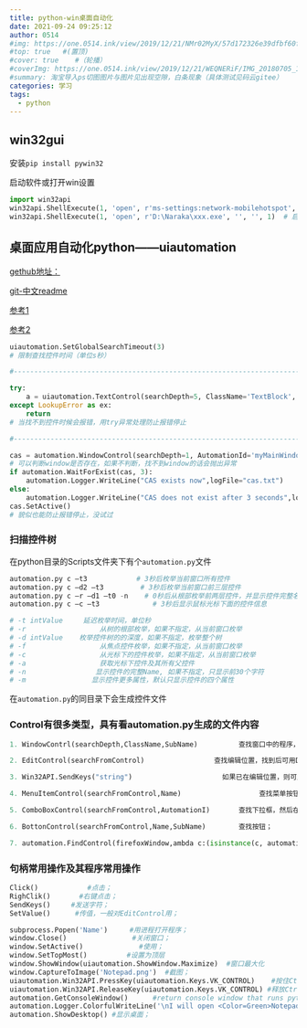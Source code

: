 ```yaml
---
title: python-win桌面自动化
date: 2021-09-24 09:25:12
author: 0514
#img: https://one.0514.ink/view/2019/12/21/NMr02MyX/57d172326e39dfbf60fcdb795a08e758.jpg
#top: true   #(置顶)
#cover: true    #（轮播）
#coverImg: https://one.0514.ink/view/2019/12/21/WEQNERiF/IMG_20180705_173106.jpg
#summary: 淘宝导入ps切图图片与图片见出现空隙，白条现象（具体测试见码云gitee）
categories: 学习
tags:
  - python
---
```


## win32gui

安装`pip install pywin32`

启动软件或打开win设置

``` python
import win32api
win32api.ShellExecute(1, 'open', r'ms-settings:network-mobilehotspot', '', '', 1)  #打开win设置热点界面
win32api.ShellExecute(1, 'open', r'D:\Naraka\xxx.exe', '', '', 1)  # 启动软件路径
```

## 桌面应用自动化python——uiautomation

[gethub地址：](https://github.com/yinkaisheng/Python-UIAutomation-for-Windows)

[git-中文readme](https://github.com/yinkaisheng/Python-UIAutomation-for-Windows/blob/master/readme_cn.md)

[参考1](https://www.cnblogs.com/baihuitestsoftware/articles/9340462.html)

[参考2](https://www.cxymm.net/article/yaoliuwei1426/88354482)

``` python
uiautomation.SetGlobalSearchTimeout(3)
# 限制查找控件时间（单位s秒）

#---------------------------------------------------------------------------------------

try:
    a = uiautomation.TextControl(searchDepth=5, ClassName='TextBlock', Name='已连接的设备:')
except LookupError as ex:
    return
# 当找不到控件时候会报错，用try异常处理防止报错停止

#---------------------------------------------------------------------------------------

cas = automation.WindowControl(searchDepth=1, AutomationId='myMainWindow', Name='Login')
# 可以判断window是否存在，如果不判断，找不到window的话会抛出异常
if automation.WaitForExist(cas, 3):
    automation.Logger.WriteLine("CAS exists now",logFile="cas.txt")
else:
    automation.Logger.WriteLine("CAS does not exist after 3 seconds",logFile="cas.txt")
cas.SetActive()
# 貌似也能防止报错停止，没试过

```

### 扫描控件树

在python目录的Scripts文件夹下有个`automation.py`文件

``` python
automation.py c –t3            # 3秒后枚举当前窗口所有控件
automation.py c –d2 –t3         # 3秒后枚举当前窗口前三层控件
automation.py c –r –d1 –t0 -n    # 0秒后从根部枚举前两层控件，并显示控件完整名称
automation.py c –c –t3             # 3秒后显示鼠标光标下面的控件信息

# -t intValue     延迟枚举时间，单位秒
# -r                  从树的根部枚举，如果不指定，从当前窗口枚举
# -d intValue    枚举控件树的的深度，如果不指定，枚举整个树
# -f                  从焦点控件枚举，如果不指定，从当前窗口枚举
# -c                  从光标下的控件枚举，如果不指定，从当前窗口枚举
# -a                  获取光标下控件及其所有父控件
# -n                 显示控件的完整Name, 如果不指定，只显示前30个字符
# -m                显示控件更多属性，默认只显示控件的四个属性
```

在`automation.py`的同目录下会生成控件文件

### Control有很多类型，具有看automation.py生成的文件内容

``` python
1. WindowContrl(searchDepth,ClassName,SubName)          查找窗口中的程序，如果有中文则需用Unicode;可用window.Exists(maxSearchSeconds)来判断此窗口是否存在；

2. EditControl(searchFromControl)                 查找编辑位置，找到后可用DoubleClick()来改变电脑的focus;edit.SetValue("string")输入值；

3. Win32API.SendKeys("string")                      如果已在编辑位置，则可用此方法来输入值，{Ctrl}为ctrl键，其他类似；{@  8}格式可输入8个@，对于数字也可实现此功能，但对于字母不能...;

4. MenuItemControl(searchFromControl,Name)                   查找菜单按钮；

5. ComboBoxControl(searchFromControl,AutomationI)       查找下拉框，然后在此基础上用Select("name")方法来选择需要的选项；

6. BottonControl(searchFromControl,Name,SubName)        查找按钮；

7. automation.FindControl(firefoxWindow,ambda c:(isinstance(c, automation.EditControl) or isinstance(c, automation.ComboBoxControl)) and c.Name == 'Enter your search term') 按条件搜索handle

```


### 句柄常用操作及其程序常用操作

``` python
Click()            #点击；
RighClik()       #右键点击；
SendKeys()     #发送字符；
SetValue()      #传值，一般对EditControl用；

subprocess.Popen('Name')  　　#用进程打开程序；
window.Close()    　　　　　 　 #关闭窗口；
window.SetActive()       　　　　#使用；
window.SetTopMost()   　　　　#设置为顶层
window.ShowWindow(uiautomation.ShowWindow.Maximize)  #窗口最大化
window.CaptureToImage('Notepad.png')  #截图；
uiautomation.Win32API.PressKey(uiautomation.Keys.VK_CONTROL)    #按住Ctrl键
uiautomation.Win32API.ReleaseKey(uiautomation.Keys.VK_CONTROL) #释放Ctrl键
automation.GetConsoleWindow()      #return console window that runs python，打开控制台
automation.Logger.ColorfulWriteLine('\nI will open <Color=Green>Notepad</Color> and <Color=Yellow>automate</Color> it. Please wait for a while.')  #控制台传值（彩色字体），普通传值用WriteLine；
automation.ShowDesktop() #显示桌面；
```